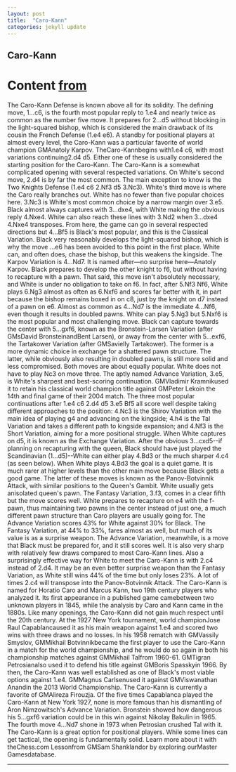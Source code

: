 ```yaml
---
layout: post
title:  "Caro-Kann"
categories: jekyll update
---
```


## Caro-Kann
# Content [from](https://www.chess.com/openings/Caro-Kann-Defense)
The Caro-Kann Defense is known above all for its solidity. The defining move, 1...c6, is the fourth most popular reply to 1.e4 and nearly twice as common as the number five move. It prepares for 2...d5 without blocking in the light-squared bishop, which is considered the main drawback of its cousin the French Defense (1.e4 e6). A standby for positional players at almost every level, the Caro-Kann was a particular favorite of world champion GMAnatoly Karpov.
TheCaro-Kannbegins with1.e4 c6, with most variations continuing2.d4 d5. Either one of these is usually considered the starting position for the Caro-Kann.
The Caro-Kann is a somewhat complicated opening with several respected variations. On White's second move, 2.d4 is by far the most common. The main exception to know is the Two Knights Defense (1.e4 c6 2.Nf3 d5 3.Nc3).
White's third move is where the Caro really branches out. White has no fewer than five popular choices here.
3.Nc3 is White's most common choice by a narrow margin over 3.e5. Black almost always captures with 3...dxe4, with White making the obvious reply 4.Nxe4. White can also reach these lines with 3.Nd2 when 3...dxe4 4.Nxe4 transposes.
From here, the game can go in several respected directions but 4...Bf5 is Black's most popular, and this is the Classical Variation. Black very reasonably develops the light-squared bishop, which is why the move ...e6 has been avoided to this point in the first place. White can, and often does, chase the bishop, but this weakens the kingside.
The Karpov Variation is 4...Nd7. It is named after—no surprise here—Anatoly Karpov. Black prepares to develop the other knight to f6, but without having to recapture with a pawn.
That said, this move isn't absolutely necessary, and White is under no obligation to take on f6. In fact, after 5.Nf3 Nf6, White plays 6.Ng3 almost as often as 6.Nxf6 and scores far better with it, in part because the bishop remains boxed in on c8, just by the knight on d7 instead of a pawn on e6.
Almost as common as 4...Nd7 is the immediate 4...Nf6, even though it results in doubled pawns.
White can play 5.Ng3 but 5.Nxf6 is the most popular and most challenging move. Black can capture towards the center with 5...gxf6, known as the Bronstein-Larsen Variation (after GMsDavid BronsteinandBent Larsen), or away from the center with 5...exf6, the Tartakower Variation (after GMSavielly Tartakower). The former is a more dynamic choice in exchange for a shattered pawn structure. The latter, while obviously also resulting in doubled pawns, is still more solid and less compromised. Both moves are about equally popular.
White does not have to play Nc3 on move three. The aptly named Advance Variation, 3.e5, is White's sharpest and best-scoring continuation. GMVladimir Kramnikused it to retain his classical world champion title against GMPeter Lekoin the 14th and final game of their 2004 match.
The three most popular continuations after 1.e4 c6 2.d4 d5 3.e5 Bf5 all score well despite taking different approaches to the position: 4.Nc3 is the Shirov Variation with the main idea of playing g4 and advancing on the kingside; 4.h4 is the Tal Variation and takes a different path to kingside expansion; and 4.Nf3 is the Short Variation, aiming for a more positional struggle.
When White captures on d5, it is known as the Exchange Variation. After the obvious 3...cxd5--if planning on recapturing with the queen, Black should have just played the Scandinavian (1...d5)--White can either play 4.Bd3 or the much sharper 4.c4 (as seen below).
When White plays 4.Bd3 the goal is a quiet game. It is much rarer at higher levels than the other main move because Black gets a good game.
The latter of these moves is known as the Panov-Botvinnik Attack, with similar positions to the Queen's Gambit. White usually gets anisolated queen's pawn.
The Fantasy Variation, 3.f3, comes in a clear fifth but the move scores well. White prepares to recapture on e4 with the f-pawn, thus maintaining two pawns in the center instead of just one, a much different pawn structure than Caro players are usually going for.
The Advance Variation scores 43% for White against 30% for Black. The Fantasy Variation, at 44% to 33%, fares almost as well, but much of its value is as a surprise weapon. The Advance Variation, meanwhile, is a move that Black must be prepared for, and it still scores well. It is also very sharp with relatively few draws compared to most Caro-Kann lines.
Also a surprisingly effective way for White to meet the Caro-Kann is with 2.c4 instead of 2.d4. It may be an even better surprise weapon than the Fantasy Variation, as White still wins 44% of the time but only loses 23%. A lot of times 2.c4 will transpose into the Panov-Botvinnik Attack.
The Caro-Kann is named for Horatio Caro and Marcus Kann, two 19th century players who analyzed it. Its first appearance in a published game camebetween two unknown players in 1845, while the analysis by Caro and Kann came in the 1880s.
Like many openings, the Caro-Kann did not gain much respect until the 20th century. At the 1927 New York tournament, world championJose Raul Capablancaused it as his main weapon against 1.e4 and scored two wins with three draws and no losses.
In his 1958 rematch with GMVassily Smyslov, GMMikhail Botvinnikbecame the first player to use the Caro-Kann in a match for the world championship, and he would do so again in both his championship matches against GMMikhail Talfrom 1960-61. GMTigran Petrosianalso used it to defend his title against GMBoris Spasskyin 1966.
By then, the Caro-Kann was well established as one of Black's most viable options against 1.e4. GMMagnus Carlsenused it against GMViswanathan Anandin the 2013 World Championship. The Caro-Kann is currently a favorite of GMAlireza Firouzja.
Of the five times Capablanca played the Caro-Kann at New York 1927, none is more famous than his dismantling of Aron Nimzowitsch's Advance Variation.
Bronstein showed how dangerous his 5...gxf6 variation could be in this win against Nikolay Bakulin in 1965.
The fourth move 4...Nd7 shone in 1973 when Petrosian crushed Tal with it.
The Caro-Kann is a great option for positional players. While some lines can get tactical, the opening is fundamentally solid. Learn more about it with theChess.com Lessonfrom GMSam Shanklandor by exploring ourMaster Gamesdatabase.

---

